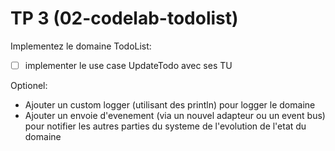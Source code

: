 # TP 3 (02-codelab-todolist)

Implementez le domaine TodoList:

- [ ] implementer le use case UpdateTodo avec ses TU


Optionel:

- Ajouter un custom logger (utilisant des println) pour logger le domaine
- Ajouter un envoie d'evenement (via un nouvel adapteur ou un event bus) 
pour notifier les autres parties du systeme de l'evolution de l'etat du domaine
